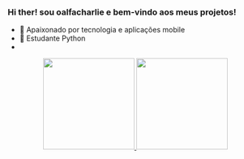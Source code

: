 ### Hi ther! sou oalfacharlie e bem-vindo aos meus projetos!

- 🔭  Apaixonado por tecnologia e aplicações mobile
- 🌱  Estudante Python
- 

<div align="center">
  <a href="https://github.com/alfacharlie53">
  <img height="180em" src="https://github-readme-stats.vercel.app/api?username=alfacharlie53&show_icons=true&theme=dracula&include_all_commits=true&count_private=true"/>
  <img height="180em" src="https://github-readme-stats.vercel.app/api/top-langs/?username=alfacharlie53&layout=compact&langs_count=7&theme=dracula"/>
</div>
